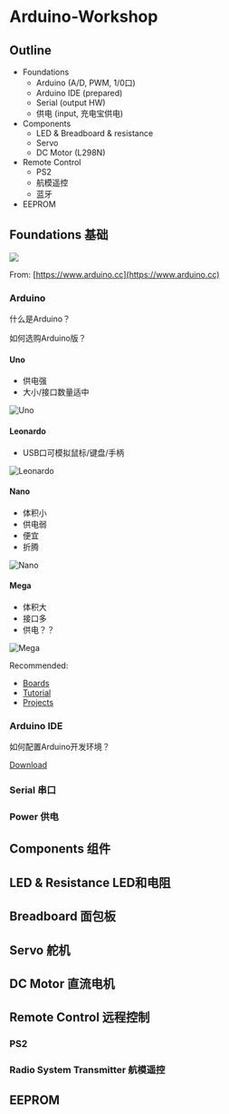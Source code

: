 # Arduino-Workshop

## Outline

- Foundations
  - Arduino (A/D, PWM, 1/0口)
  - Arduino IDE (prepared)
  - Serial (output HW)
  - 供电 (input, 充电宝供电)
- Components
  - LED & Breadboard & resistance
  - Servo
  - DC Motor (L298N)
- Remote Control
  - PS2
  - 航模遥控
  - 蓝牙
- EEPROM

## Foundations 基础

<img src="https://www.arduino.cc/en/uploads/Main/foundations.svg">

From: [https://www.arduino.cc](https://www.arduino.cc)

### Arduino

什么是Arduino？

如何选购Arduino版？

#### Uno

- 供电强
- 大小/接口数量适中

![Uno](https://www.arduino.cc/en/uploads/Products/Uno.jpg)

#### Leonardo

- USB口可模拟鼠标/键盘/手柄

![Leonardo](https://www.arduino.cc/en/uploads/Main/ArduinoLeonardo_mpp.jpg)

#### Nano

- 体积小
- 供电弱
- 便宜
- 折腾

![Nano](https://content.arduino.cc/assets/nano.jpg)

#### Mega

- 体积大
- 接口多
- 供电？？

![Mega](https://www.arduino.cc/en/uploads/Products/Mega.jpg)

Recommended:
- [Boards](https://www.arduino.cc/en/Main/Products)
- [Tutorial](https://www.arduino.cc/en/Tutorial/HomePage)
- [Projects](https://create.arduino.cc/projecthub)

### Arduino IDE

如何配置Arduino开发环境？

[Download](https://www.arduino.cc/en/Main/Software)

### Serial 串口

### Power 供电

## Components 组件

## LED & Resistance LED和电阻

## Breadboard 面包板

## Servo 舵机

## DC Motor 直流电机

## Remote Control 远程控制

### PS2

### Radio System Transmitter 航模遥控

## EEPROM
